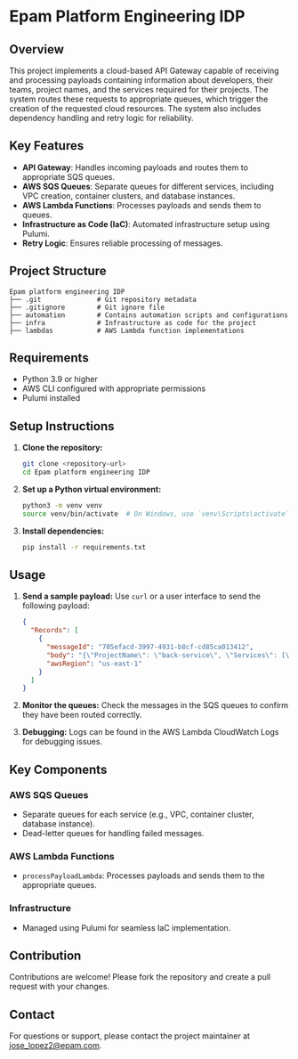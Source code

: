 # Epam Platform Engineering IDP

## Overview
This project implements a cloud-based API Gateway capable of receiving and processing payloads containing information about developers, their teams, project names, and the services required for their projects. The system routes these requests to appropriate queues, which trigger the creation of the requested cloud resources. The system also includes dependency handling and retry logic for reliability.

## Key Features
- **API Gateway**: Handles incoming payloads and routes them to appropriate SQS queues.
- **AWS SQS Queues**: Separate queues for different services, including VPC creation, container clusters, and database instances.
- **AWS Lambda Functions**: Processes payloads and sends them to queues.
- **Infrastructure as Code (IaC)**: Automated infrastructure setup using Pulumi.
- **Retry Logic**: Ensures reliable processing of messages.

## Project Structure
```
Epam platform engineering IDP
├── .git              # Git repository metadata
├── .gitignore        # Git ignore file
├── automation        # Contains automation scripts and configurations
├── infra             # Infrastructure as code for the project
├── lambdas           # AWS Lambda function implementations
```

## Requirements
- Python 3.9 or higher
- AWS CLI configured with appropriate permissions
- Pulumi installed

## Setup Instructions

1. **Clone the repository:**
   ```bash
   git clone <repository-url>
   cd Epam platform engineering IDP
   ```

2. **Set up a Python virtual environment:**
   ```bash
   python3 -m venv venv
   source venv/bin/activate  # On Windows, use `venv\Scripts\activate`
   ```

3. **Install dependencies:**
   ```bash
   pip install -r requirements.txt
   ```



## Usage
1. **Send a sample payload:**
   Use `curl` or a user interface to send the following payload:
   ```json
   {
     "Records": [
       {
         "messageId": "705efacd-3997-4931-b8cf-cd85ca013412",
         "body": "{\"ProjectName\": \"back-service\", \"Services\": [\"vpc\", \"database_instance\"]}",
         "awsRegion": "us-east-1"
       }
     ]
   }
   ```

2. **Monitor the queues:**
   Check the messages in the SQS queues to confirm they have been routed correctly.

3. **Debugging:**
   Logs can be found in the AWS Lambda CloudWatch Logs for debugging issues.

## Key Components

### AWS SQS Queues
- Separate queues for each service (e.g., VPC, container cluster, database instance).
- Dead-letter queues for handling failed messages.

### AWS Lambda Functions
- `processPayloadLambda`: Processes payloads and sends them to the appropriate queues.

### Infrastructure
- Managed using Pulumi for seamless IaC implementation.

## Contribution
Contributions are welcome! Please fork the repository and create a pull request with your changes.


## Contact
For questions or support, please contact the project maintainer at jose_lopez2@epam.com.

